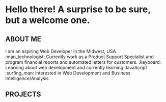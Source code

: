 <h1> Hello there! A surprise to be sure, but a welcome one. </h1>

<h2> ABOUT ME </h2>
I am an aspiring Web Developer in the Midwest, USA.
<br>
:man_technologist: Currently work as a Product Support Specialist and program financial reports and automated letters for customers.
:keyboard: Learning about web development and currently learning JavaScript
:surfing_man: Interested in Web Development and Business Intelligence/Analysis
<br>

<h2> PROJECTS </h2>





